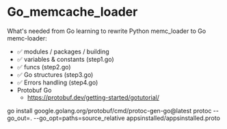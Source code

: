 # Go_memcache_loader

What's needed from Go learning to rewrite Python memc_loader to Go memc-loader:
- ✅ modules / packages / building
- ✅ variables & constants (step1.go)
- ✅ funcs (step2.go)
- ✅ Go structures (step3.go)
- ✅ Errors handling (step4.go)
- Protobuf Go
  - https://protobuf.dev/getting-started/gotutorial/


go install google.golang.org/protobuf/cmd/protoc-gen-go@latest
protoc --go_out=. --go_opt=paths=source_relative appsinstalled/appsinstalled.proto